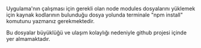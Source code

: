 Uygulama'nın çalışması için gerekli olan node modules dosyalarını yüklemek için kaynak kodlarının bulunduğu dosya yolunda terminale "npm install" komutunu yazmanız gerekmektedir.

Bu dosyalar büyüklüğü ve ulaşım kolaylığı nedeniyle github projesi içinde yer almamaktadır.
